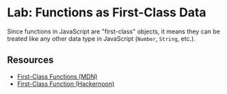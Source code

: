 # Lab: Functions as First-Class Data

Since functions in JavaScript are "first-class" objects, it means they can be treated like any other data type in JavaScript (`Number`, `String`, etc.).

## Resources

- [First-Class Functions (MDN)](https://developer.mozilla.org/en-US/docs/Glossary/First-class_Function)
- [First-Class Function (Hackernoon)](https://hackernoon.com/javascript-and-functional-programming-pt-2-first-class-functions-4437a1aec217)
